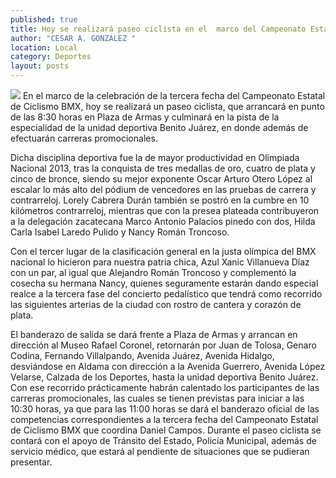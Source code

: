 ```yaml
---
published: true
title: Hoy se realizará paseo ciclista en el  marco del Campeonato Estatal BMX
author: "CESAR A. GONZALEZ "
location: Local
category: Deportes
layout: posts
---
```


![](http://i.imgur.com/d0vMFvUm.jpg)
En el marco de la celebración de la tercera fecha del Campeonato Estatal de Ciclismo BMX, hoy se realizará un paseo ciclista, que arrancará en punto de las 8:30 horas en Plaza de Armas y culminará en la pista de la especialidad de la unidad deportiva Benito Juárez, en donde además de efectuarán carreras promocionales.

Dicha disciplina deportiva fue la de mayor productividad en Olimpiada Nacional 2013, tras la conquista de tres medallas de oro, cuatro de plata y cinco de bronce, siendo su mejor exponente Oscar Arturo Otero López al escalar lo más alto del pódium de vencedores en las pruebas de carrera y contrarreloj.
Lorely Cabrera Durán también se postró en la cumbre en 10 kilómetros contrarreloj, mientras que con la presea plateada contribuyeron a la delegación zacatecana Marco Antonio Palacios pinedo con dos, Hilda Carla Isabel Laredo Pulido y Nancy Román Troncoso.

Con el tercer lugar de la clasificación general en la justa olímpica del BMX nacional lo hicieron para nuestra patria chica, Azul Xanic Villanueva Díaz con un par, al igual que Alejandro Román Troncoso y complementó la cosecha su hermana Nancy, quienes seguramente estarán dando especial realce a la tercera fase del concierto pedalístico que tendrá como recorrido las siguientes arterias de la ciudad con rostro de cantera y corazón de plata.

El banderazo de salida se dará frente a Plaza de Armas y arrancan en dirección al Museo Rafael Coronel, retornarán por Juan de Tolosa, Genaro Codina, Fernando Villalpando, Avenida Juárez, Avenida Hidalgo, desviándose en Aldama con dirección a la Avenida Guerrero, Avenida López Velarse, Calzada de los Deportes, hasta la unidad deportiva Benito Juárez.
Con ese recorrido prácticamente habrán calentado los participantes de las carreras promocionales, las cuales se tienen previstas para iniciar a las 10:30 horas, ya que para las 11:00 horas se dará el banderazo oficial de las competencias correspondientes a la tercera fecha del Campeonato Estatal de Ciclismo BMX que coordina Daniel Campos.
Durante el paseo ciclista se contará con el apoyo de Tránsito del Estado, Policía Municipal, además de servicio médico, que estará al pendiente de situaciones que se pudieran presentar.
